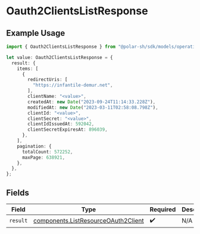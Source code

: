 # Oauth2ClientsListResponse

## Example Usage

```typescript
import { Oauth2ClientsListResponse } from "@polar-sh/sdk/models/operations";

let value: Oauth2ClientsListResponse = {
  result: {
    items: [
      {
        redirectUris: [
          "https://infantile-demur.net",
        ],
        clientName: "<value>",
        createdAt: new Date("2023-09-24T11:14:33.228Z"),
        modifiedAt: new Date("2023-03-11T02:58:08.798Z"),
        clientId: "<value>",
        clientSecret: "<value>",
        clientIdIssuedAt: 592042,
        clientSecretExpiresAt: 896039,
      },
    ],
    pagination: {
      totalCount: 572252,
      maxPage: 638921,
    },
  },
};
```

## Fields

| Field                                                                                      | Type                                                                                       | Required                                                                                   | Description                                                                                |
| ------------------------------------------------------------------------------------------ | ------------------------------------------------------------------------------------------ | ------------------------------------------------------------------------------------------ | ------------------------------------------------------------------------------------------ |
| `result`                                                                                   | [components.ListResourceOAuth2Client](../../models/components/listresourceoauth2client.md) | :heavy_check_mark:                                                                         | N/A                                                                                        |